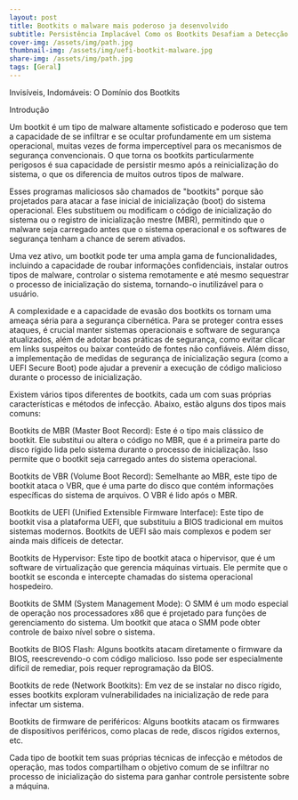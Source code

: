 ```yaml
---
layout: post
title: Bootkits o malware mais poderoso ja desenvolvido
subtitle: Persistência Implacável Como os Bootkits Desafiam a Detecção
cover-img: /assets/img/path.jpg
thumbnail-img: /assets/img/uefi-bootkit-malware.jpg
share-img: /assets/img/path.jpg
tags: [Geral]
---
```


Invisíveis, Indomáveis: O Domínio dos Bootkits

Introdução

Um bootkit é um tipo de malware altamente sofisticado e poderoso que tem a capacidade de se infiltrar e se ocultar profundamente em um sistema operacional, muitas vezes de forma imperceptível para os mecanismos de segurança convencionais. O que torna os bootkits particularmente perigosos é sua capacidade de persistir mesmo após a reinicialização do sistema, o que os diferencia de muitos outros tipos de malware.

Esses programas maliciosos são chamados de "bootkits" porque são projetados para atacar a fase inicial de inicialização (boot) do sistema operacional. Eles substituem ou modificam o código de inicialização do sistema ou o registro de inicialização mestre (MBR), permitindo que o malware seja carregado antes que o sistema operacional e os softwares de segurança tenham a chance de serem ativados.

Uma vez ativo, um bootkit pode ter uma ampla gama de funcionalidades, incluindo a capacidade de roubar informações confidenciais, instalar outros tipos de malware, controlar o sistema remotamente e até mesmo sequestrar o processo de inicialização do sistema, tornando-o inutilizável para o usuário.

A complexidade e a capacidade de evasão dos bootkits os tornam uma ameaça séria para a segurança cibernética. Para se proteger contra esses ataques, é crucial manter sistemas operacionais e software de segurança atualizados, além de adotar boas práticas de segurança, como evitar clicar em links suspeitos ou baixar conteúdo de fontes não confiáveis. Além disso, a implementação de medidas de segurança de inicialização segura (como a UEFI Secure Boot) pode ajudar a prevenir a execução de código malicioso durante o processo de inicialização.

Existem vários tipos diferentes de bootkits, cada um com suas próprias características e métodos de infecção. Abaixo, estão alguns dos tipos mais comuns:

Bootkits de MBR (Master Boot Record): Este é o tipo mais clássico de bootkit. Ele substitui ou altera o código no MBR, que é a primeira parte do disco rígido lida pelo sistema durante o processo de inicialização. Isso permite que o bootkit seja carregado antes do sistema operacional.

Bootkits de VBR (Volume Boot Record): Semelhante ao MBR, este tipo de bootkit ataca o VBR, que é uma parte do disco que contém informações específicas do sistema de arquivos. O VBR é lido após o MBR.

Bootkits de UEFI (Unified Extensible Firmware Interface): Este tipo de bootkit visa a plataforma UEFI, que substituiu a BIOS tradicional em muitos sistemas modernos. Bootkits de UEFI são mais complexos e podem ser ainda mais difíceis de detectar.

Bootkits de Hypervisor: Este tipo de bootkit ataca o hipervisor, que é um software de virtualização que gerencia máquinas virtuais. Ele permite que o bootkit se esconda e intercepte chamadas do sistema operacional hospedeiro.

Bootkits de SMM (System Management Mode): O SMM é um modo especial de operação nos processadores x86 que é projetado para funções de gerenciamento do sistema. Um bootkit que ataca o SMM pode obter controle de baixo nível sobre o sistema.

Bootkits de BIOS Flash: Alguns bootkits atacam diretamente o firmware da BIOS, reescrevendo-o com código malicioso. Isso pode ser especialmente difícil de remediar, pois requer reprogramação da BIOS.

Bootkits de rede (Network Bootkits): Em vez de se instalar no disco rígido, esses bootkits exploram vulnerabilidades na inicialização de rede para infectar um sistema.

Bootkits de firmware de periféricos: Alguns bootkits atacam os firmwares de dispositivos periféricos, como placas de rede, discos rígidos externos, etc.

Cada tipo de bootkit tem suas próprias técnicas de infecção e métodos de operação, mas todos compartilham o objetivo comum de se infiltrar no processo de inicialização do sistema para ganhar controle persistente sobre a máquina.






